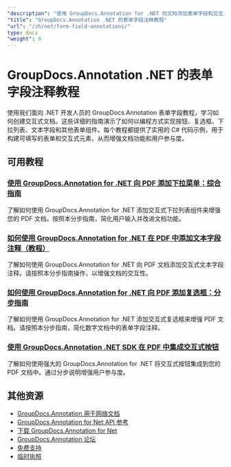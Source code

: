 ```yaml
---
"description": "使用 GroupDocs.Annotation for .NET 向文档添加表单字段和交互式组件的分步教程。"
"title": "GroupDocs.Annotation .NET 的表单字段注释教程"
"url": "/zh/net/form-field-annotations/"
type: docs
"weight": 9
---
```


# GroupDocs.Annotation .NET 的表单字段注释教程

使用我们面向 .NET 开发人员的 GroupDocs.Annotation 表单字段教程，学习如何创建交互式文档。这些详细的指南演示了如何以编程方式实现按钮、复选框、下拉列表、文本字段和其他表单组件。每个教程都提供了实用的 C# 代码示例，用于构建可填写的表单和交互式元素，从而增强文档功能和用户参与度。

## 可用教程

### [使用 GroupDocs.Annotation for .NET 向 PDF 添加下拉菜单：综合指南](./add-dropdown-pdf-groupdocs-annotation-net/)
了解如何使用 GroupDocs.Annotation for .NET 添加交互式下拉列表组件来增强您的 PDF 文档。按照本分步指南，简化用户输入并改进文档功能。

### [如何使用 GroupDocs.Annotation for .NET 在 PDF 中添加文本字段注释（教程）](./add-text-field-annotations-pdf-groupdocs-net/)
了解如何使用 GroupDocs.Annotation for .NET 向 PDF 文档添加交互式文本字段注释。请按照本分步指南操作，以增强文档的交互性。

### [如何使用 GroupDocs.Annotation for .NET 向 PDF 添加复选框：分步指南](./add-checkbox-pdf-groupdocs-annotation-net/)
了解如何使用 GroupDocs.Annotation for .NET 添加交互式复选框来增强 PDF 文档。请按照本分步指南，简化数字文档中的表单字段注释。

### [使用 GroupDocs.Annotation .NET SDK 在 PDF 中集成交互式按钮](./master-pdf-button-integration-groupdocs-annotation-net/)
了解如何使用强大的 GroupDocs.Annotation for .NET 将交互式按钮集成到您的 PDF 文档中。通过分步说明增强用户参与度。

## 其他资源

- [GroupDocs.Annotation 用于网络文档](https://docs.groupdocs.com/annotation/net/)
- [GroupDocs.Annotation for Net API 参考](https://reference.groupdocs.com/annotation/net/)
- [下载 GroupDocs.Annotation for Net](https://releases.groupdocs.com/annotation/net/)
- [GroupDocs.Annotation 论坛](https://forum.groupdocs.com/c/annotation)
- [免费支持](https://forum.groupdocs.com/)
- [临时执照](https://purchase.groupdocs.com/temporary-license/)